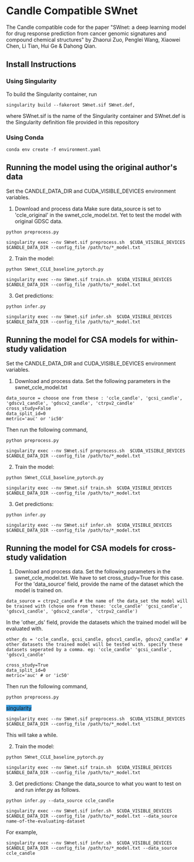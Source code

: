 # Candle Compatible SWnet
<!-- : a deep learning model for drug response prediction from cancer genomic signatures and compound chemical structures -->

The Candle compatible code for the paper "SWnet: a deep learning model for drug response prediction from cancer genomic signatures and compound chemical structures" by Zhaorui Zuo, Penglei Wang, Xiaowei Chen, Li Tian, Hui Ge & Dahong Qian.

## Install Instructions
### Using Singularity
To build the Singularity container, run
```
singularity build --fakeroot SWnet.sif SWnet.def,
```
where SWnet.sif is the name of the Singularity container and SWnet.def is the Singularity definition file provided in this repository

### Using Conda
```
conda env create -f environment.yaml
```


## Running the model using the original author's data
Set the CANDLE_DATA_DIR and CUDA_VISIBLE_DEVICES environment variables.

1. Download and process data
Make sure data_source is set to 'ccle_original' in the swnet_ccle_model.txt. Yet to test the model with original GDSC data.

```
python preprocess.py
```
```
singularity exec --nv SWnet.sif preprocess.sh  $CUDA_VISIBLE_DEVICES $CANDLE_DATA_DIR --config_file /path/to/*_model.txt
```

2. Train the model:
```
python SWnet_CCLE_baseline_pytorch.py
```
```
singularity exec --nv SWnet.sif train.sh  $CUDA_VISIBLE_DEVICES $CANDLE_DATA_DIR --config_file /path/to/*_model.txt
```

3. Get predictions:
```
python infer.py
```
```
singularity exec --nv SWnet.sif infer.sh  $CUDA_VISIBLE_DEVICES $CANDLE_DATA_DIR --config_file /path/to/*_model.txt
```




## Running the model for CSA models for within-study validation
Set the CANDLE_DATA_DIR and CUDA_VISIBLE_DEVICES environment variables.

1. Download and process data. 
Set the following parameters in the swnet_ccle_model.txt
```
data_source = choose one from these : 'ccle_candle', 'gcsi_candle', 'gdscv1_candle', 'gdscv2_candle', 'ctrpv2_candle'
cross_study=False
data_split_id=0
metric='auc' or 'ic50'
```
Then run the following command,
```
python preprocess.py
```
```
singularity exec --nv SWnet.sif preprocess.sh  $CUDA_VISIBLE_DEVICES $CANDLE_DATA_DIR --config_file /path/to/*_model.txt
```


2. Train the model:
```
python SWnet_CCLE_baseline_pytorch.py
```
```
singularity exec --nv SWnet.sif train.sh  $CUDA_VISIBLE_DEVICES $CANDLE_DATA_DIR --config_file /path/to/*_model.txt
```


3. Get predictions:
```
python infer.py
```
```
singularity exec --nv SWnet.sif infer.sh  $CUDA_VISIBLE_DEVICES $CANDLE_DATA_DIR --config_file /path/to/*_model.txt
```


## Running the model for CSA models for cross-study validation

1. Download and process data. 
Set the following parameters in the swnet_ccle_model.txt. We have to set cross_study=True for this case.
For the 'data_source' field, provide the name of the dataset which the model is trained on.
```
data_source = ctrpv2_candle # the name of the data_set the model will be trained with (chose one from these: 'ccle_candle' 'gcsi_candle', 'gdscv1_candle', 'gdscv2_candle', 'ctrpv2_candle')
```
In the 'other_ds' field, provide the datasets which the trained model will be evaluated with.
```
other_ds = 'ccle_candle, gcsi_candle, gdscv1_candle, gdscv2_candle' # other datasets the trained model will be tested with. specify these datasets seperated by a comma. eg: 'ccle_candle' 'gcsi_candle', 'gdscv1_candle'
```
```
cross_study=True
data_split_id=0
metric='auc' # or 'ic50'
```

Then run the following command,
```
python preprocess.py
```
<span style="background-color: #3498DB">singularity</span>
```
singularity exec --nv SWnet.sif preprocess.sh  $CUDA_VISIBLE_DEVICES $CANDLE_DATA_DIR --config_file /path/to/*_model.txt
```
This will take a while.

2. Train the model:
```
python SWnet_CCLE_baseline_pytorch.py
```
```
singularity exec --nv SWnet.sif train.sh  $CUDA_VISIBLE_DEVICES $CANDLE_DATA_DIR --config_file /path/to/*_model.txt
```


3. Get predictions:
Change the data_source to what you want to test on and run infer.py as follows.
```
python infer.py --data_source ccle_candle
```
```
singularity exec --nv SWnet.sif infer.sh  $CUDA_VISIBLE_DEVICES $CANDLE_DATA_DIR --config_file /path/to/*_model.txt --data_source name-of-the-evaluating-dataset
```
For example, 
```
singularity exec --nv SWnet.sif infer.sh  $CUDA_VISIBLE_DEVICES $CANDLE_DATA_DIR --config_file /path/to/*_model.txt --data_source ccle_candle
```



